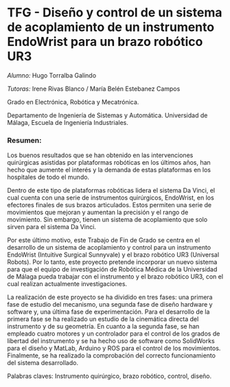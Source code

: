 # TFG - Diseño y control de un sistema de acoplamiento de un instrumento EndoWrist para un brazo robótico UR3

*Alumno:* Hugo Torralba Galindo

*Tutoras:* Irene Rivas Blanco / María Belén Estebanez Campos

Grado en Electrónica, Robótica y Mecatrónica.

Departamento de Ingeniería de Sistemas y Automática. Universidad de Málaga, Escuela de Ingeniería Industriales.

### Resumen:
Los buenos resultados que se han obtenido en las intervenciones quirúrgicas asistidas por plataformas robóticas en los últimos años, han hecho que aumente el interés y la demanda de estas plataformas en los hospitales de todo el mundo.

Dentro de este tipo de plataformas robóticas lidera el sistema Da Vinci, el cual cuenta con una serie de instrumentos quirúrgicos, EndoWrist, en los efectores finales de sus brazos articulados. Estos permiten una serie de movimientos que mejoran y aumentan la precisión y el rango de movimiento. Sin embargo, tienen un sistema de acoplamiento que solo sirven para el sistema Da Vinci.

Por este último motivo, este Trabajo de Fin de Grado se centra en el desarrollo de un sistema de acoplamiento y control para un instrumento EndoWrist (Intuitive Surgical Sunnyvale) y el brazo robótico UR3 (Universal Robots). Por lo tanto, este proyecto pretende incorporar un nuevo sistema para que el equipo de investigación de Robótica Médica de la Universidad de Málaga pueda trabajar con el instrumento y el brazo robótico UR3, con el cual realizan actualmente investigaciones.

La realización de este proyecto se ha dividido en tres fases: una primera fase de estudio del mecanismo, una segunda fase de diseño hardware y software y, una última fase de experimentación. Para el desarrollo de la primera fase se ha realizado un estudio de la cinemática directa del instrumento y de su geometría. En cuanto a la segunda fase, se han empleado cuatro motores y un controlador para el control de los grados de libertad del instrumento y se ha hecho uso de software como SolidWorks para el diseño y MatLab, Arduino y ROS para el control de los movimientos. Finalmente, se ha realizado la comprobación del correcto funcionamiento del sistema desarrollado.

Palabras claves: Instrumento quirúrgico, brazo robótico, control, diseño.
